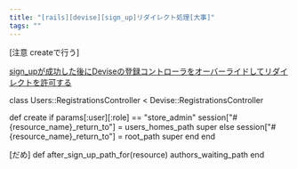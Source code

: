 ```yaml
---
title: "[rails][devise][sign_up]リダイレクト処理[大事]"
tags: ""
---
```


[注意 createで行う]

  [sign_upが成功した後にDeviseの登録コントローラをオーバーライドしてリダイレクトを許可する](https://www.366service.com/jp/qa/3f1e35212a35456c738ad2ee5dc5d064)

  class Users::RegistrationsController &lt; Devise::RegistrationsController 

  def create
    if params[:user][:role] == "store_admin"
      session["#{resource_name}_return_to"] = users_homes_path
      super
    else
      session["#{resource_name}_return_to"] = root_path
      super
    end
  end

 [だめ]
 def after_sign_up_path_for(resource)
  authors_waiting_path
end

